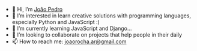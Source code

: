 - 👋 Hi, I’m [João Pedro](https://github.com/joao-pedro-rocha/)
- 👀 I’m interested in learn creative solutions with programming languages, especially Python and JavaScript :)
- 🌱 I’m currently learning JavaScript and Django...
- 💞️ I’m looking to collaborate on projects that help people in their daily
- 📫 How to reach me: joaorocha.ar@gmail.com
